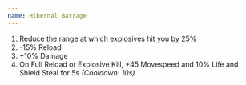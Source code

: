 ```yaml
---
name: Hibernal Barrage
---
```


1. Reduce the range at which explosives hit you by 25%
2. -15% Reload
3. +10% Damage
4. On Full Reload or Explosive Kill, +45 Movespeed and 10% Life and Shield Steal for 5s *(Cooldown: 10s)*
